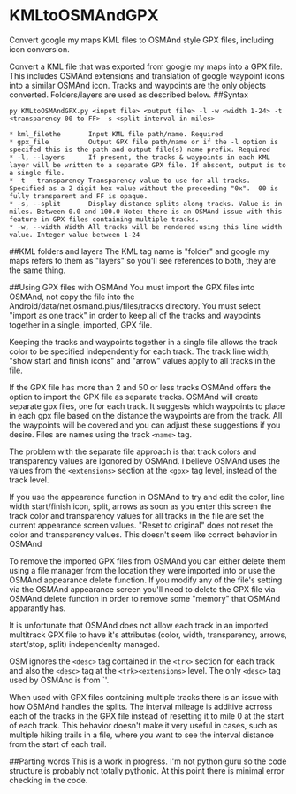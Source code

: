 # KMLtoOSMAndGPX
Convert google my maps KML files to OSMAnd style GPX files, including icon conversion.

Convert a KML file that was exported from google my maps into a GPX file. This includes OSMAnd extensions and translation of google waypoint icons into a similar OSMAnd icon.  Tracks and waypoints are the only objects converted.  Folders/layers are used as described below.
##Syntax
```
py KMLtoOSMAndGPX.py <input file> <output file> -l -w <width 1-24> -t <transparency 00 to FF> -s <split interval in miles>
``` 
	* kml_filethe 		Input KML file path/name. Required
	* gpx_file			Output GPX file path/name or if the -l option is specifed this is the path and output file(s) name prefix. Required
	* -l, --layers 		If present, the tracks & waypoints in each KML layer will be written to a separate GPX file. If abscent, output is to a single file.
	* -t --transparency	Transparency value to use for all tracks.  Specified as a 2 digit hex value without the preceeding "0x".  00 is fully transparent and FF is opaque.
	* -s, --split		Display distance splits along tracks. Value is in miles. Between 0.0 and 100.0 Note: there is an OSMAnd issue with this feature in GPX files containing multiple tracks.
	* -w, --width Width	All tracks will be rendered using this line width value. Integer value between 1-24

##KML folders and layers
The KML tag name is "folder" and google my maps refers to them as "layers" so you'll see
references to both, they are the same thing.

##Using GPX files with OSMAnd
You must import the GPX files into OSMAnd, not copy the file into the Android/data/net.osmand.plus/files/tracks directory.  You must select "import as one track" in order to keep all of the tracks and waypoints together in a single, imported, GPX file. 

Keeping the tracks and waypoints together in a single file allows the track color to be specified independently for each track.  The track line width, "show start and finish icons" and "arrow" values apply to all tracks in the file.

If the GPX file has more than 2 and 50 or less tracks OSMAnd offers the option to import the GPX file as separate tracks. OSMAnd will create separate gpx files, one for each track.  It suggests which waypoints to place in each gpx file based on the distance the waypoints are from the track.  All the waypoints will be covered and you can adjust these suggestions if you desire. Files are names using the track `<name>` tag.

The problem with the separate file approach is that track colors and transparency values are igonored by OSMAnd.  I believe OSMAnd uses the values from the `<extensions>` section at the `<gpx>` tag level, instead of the track level.

If you use the appearence function in OSMAnd to try and edit the color, line width start/finish icon, split, arrows as soon as you enter this screen the track color and transparency values for all tracks in the file are set the current appearance screen values. "Reset to original" does not reset the color and transparency values.  This doesn't seem like correct behavior in OSMAnd

To remove the imported GPX files from OSMAnd you can either delete them using a file manager from the location they were imported into or use the OSMAnd appearance delete function.  If you modify any of the file's setting via the OSMAnd appearance screen you'll need to delete the GPX file via OSMAnd delete function in order to remove some "memory" that OSMAnd apparantly has. 

It is unfortunate that OSMAnd does not allow each track in an imported multitrack GPX file to have it's attributes (color, width, transparency, arrows, start/stop, split) independenlty managed.

OSM ignores the `<desc>` tag contained in the `<trk>` section for each track and also the `<desc>` tag at the `<trk><extensions>` level.  The only `<desc>` tag used by OSMAnd is from `<metadata><extensions>'.

When used with GPX files containing multiple tracks there is an issue with how OSMAnd handles the splits.  The interval mileage is additive acrross each of the tracks in the GPX file instead of resetting it to mile 0 at the start of each track.  This behavior doesn't make it very useful in cases, such as multiple hiking trails in a file, where you want to see the interval distance from the start of each trail.

##Parting words
This is a work in progress. I'm not python guru so the code structure is probably not totally pythonic. At this point there is minimal error checking in the code.
